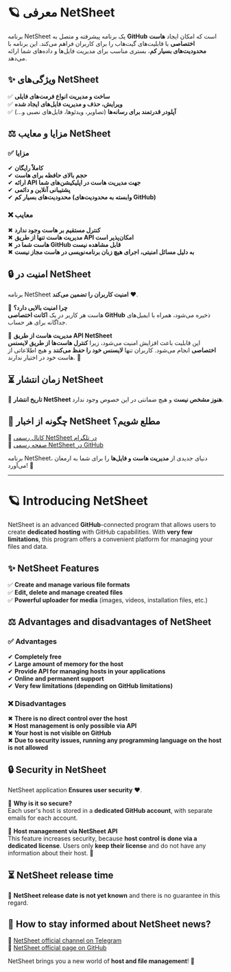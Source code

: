# 🪐 معرفی NetSheet

برنامه NetSheet یک برنامه پیشرفته و متصل به **GitHub** است که امکان ایجاد **هاست اختصاصی** با قابلیت‌های گیت‌هاب را برای کاربران فراهم می‌کند. این برنامه با **محدودیت‌های بسیار کم**، بستری مناسب برای مدیریت فایل‌ها و داده‌های شما ارائه می‌دهد.

## ✨ ویژگی‌های NetSheet

✅ **ساخت و مدیریت انواع فرمت‌های فایلی**  
✅ **ویرایش، حذف و مدیریت فایل‌های ایجاد شده**  
✅ **آپلودر قدرتمند برای رسانه‌ها** (تصاویر، ویدئوها، فایل‌های نصبی و...)  

## ⚖️ مزایا و معایب NetSheet

### ✅ مزایا  
✔ **کاملاً رایگان**  
✔ **حجم بالای حافظه برای هاست**  
✔ **ارائه API جهت مدیریت هاست در اپلیکیشن‌های شما**  
✔ **پشتیبانی آنلاین و دائمی**  
✔ **محدودیت‌های بسیار کم (وابسته به محدودیت‌های GitHub)**  

### ❌ معایب  
✖ **کنترل مستقیم بر هاست وجود ندارد**  
✖ **مدیریت هاست تنها از طریق API امکان‌پذیر است**  
✖ **هاست شما در GitHub قابل مشاهده نیست**  
✖ **به دلیل مسائل امنیتی، اجرای هیچ زبان برنامه‌نویسی در هاست مجاز نیست**  

## 🔒 امنیت در NetSheet  

برنامه NetSheet **امنیت کاربران را تضمین می‌کند** ❤️.  

🔹 **چرا امنیت بالایی دارد؟**  
هاست هر کاربر در یک **اکانت اختصاصی GitHub** ذخیره می‌شود، همراه با ایمیل‌های جداگانه برای هر حساب.  

🔹 **مدیریت هاست از طریق API NetSheet**  
این قابلیت باعث افزایش امنیت می‌شود، زیرا **کنترل هاست‌ها از طریق لایسنس اختصاصی** انجام می‌شود. کاربران تنها **لایسنس خود را حفظ می‌کنند** و هیچ اطلاعاتی از هاست خود در اختیار ندارند. 🙊  

## ⏳ زمان انتشار NetSheet  

📅 **تاریخ انتشار NetSheet هنوز مشخص نیست** و هیچ ضمانتی در این خصوص وجود ندارد.  

## 📢 چگونه از اخبار NetSheet مطلع شویم؟  

🔹 [کانال رسمی NetSheet در تلگرام](https://t.me/NetSheetOfficial)  
🔹 [صفحه رسمی NetSheet در GitHub](https://github.com/NetSheet)  

برنامه NetSheet، دنیای جدیدی از **مدیریت هاست و فایل‌ها** را برای شما به ارمغان می‌آورد! 🚀  

---

# 🪐 Introducing NetSheet

NetSheet is an advanced **GitHub**-connected program that allows users to create **dedicated hosting** with GitHub capabilities. With **very few limitations**, this program offers a convenient platform for managing your files and data.

## ✨ NetSheet Features  

✅ **Create and manage various file formats**  
✅ **Edit, delete and manage created files**  
✅ **Powerful uploader for media** (images, videos, installation files, etc.)  

## ⚖️ Advantages and disadvantages of NetSheet  

### ✅ Advantages  
✔ **Completely free**  
✔ **Large amount of memory for the host**  
✔ **Provide API for managing hosts in your applications**  
✔ **Online and permanent support**  
✔ **Very few limitations (depending on GitHub limitations)**  

### ❌ Disadvantages  
✖ **There is no direct control over the host**  
✖ **Host management is only possible via API**  
✖ **Your host is not visible on GitHub**  
✖ **Due to security issues, running any programming language on the host is not allowed**  

## 🔒 Security in NetSheet  

NetSheet application **Ensures user security** ❤️.  

🔹 **Why is it so secure?**  
Each user's host is stored in a **dedicated GitHub account**, with separate emails for each account.  

🔹 **Host management via NetSheet API**  
This feature increases security, because **host control is done via a dedicated license**. Users only **keep their license** and do not have any information about their host. 🙊  

## ⏳ NetSheet release time  

📅 **NetSheet release date is not yet known** and there is no guarantee in this regard.  

## 📢 How ​​to stay informed about NetSheet news?  

🔹 [NetSheet official channel on Telegram](https://t.me/NetSheetOfficial)  
🔹 [NetSheet official page on GitHub](https://github.com/NetSheet)  

NetSheet brings you a new world of **host and file management**! 🚀
